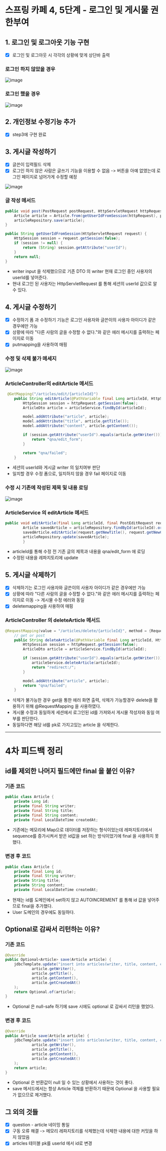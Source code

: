 스프링 카페 4, 5단계 - 로그인 및 게시물 권한부여
=

## 1. 로그인 및 로그아웃 기능 구현

- [x] 로그인 및 로그아웃 시 각각의 상황에 맞게 상단바 출력

### 로그인 하지 않았을 경우
![image](https://user-images.githubusercontent.com/118447769/233597991-48c842e1-b0ad-4a49-baf3-b2e1fb95bd70.png)  

### 로그인 했을 경우
![image](https://user-images.githubusercontent.com/118447769/233598219-244e0fbf-bc95-4fae-bb98-22fd13d6ee44.png)  


## 2. 개인정보 수정기능 추가

- [x] step3에 구현 완료

## 3. 게시글 작성하기

- [x] 글쓴이 입력필드 삭제
- [x] 로그인 하지 않은 사람은 글쓰기 기능을 이용할 수 없음 -> 버튼을 아예 없앴는데 로그인 페이지로 넘어가게 수정할 예정

![image](https://user-images.githubusercontent.com/118447769/233598483-32efd7dc-662d-452b-a7a8-24d5a83a86ae.png)  

### 글 작성 메서드

```java
public void post(PostRequest postRequest, HttpServletRequest httpRequest) {
    Article article = Article.from(getUserIdFromSession(httpRequest), postRequest);
    articleRepository.save(article);
}

public String getUserIdFromSession(HttpServletRequest request) {
    HttpSession session = request.getSession(false);
    if (session != null) {
        return (String) session.getAttribute("userId");
    }
    return null;
}
```

- writer input 을 삭제했으므로 기존 DTO 의 writer 현재 로그인 중인 사용자의 userId를 넣어준다.
- 현내 로그인 된 사용자는 HttpServletRequest 를 통해 세션의 userId 값으로 알 수 있다.

## 4. 게시글 수정하기

- [x] 수정하기 폼 과 수정하기 기능은 로그인 사용자와 글쓴이의 사용자 아이디가 같은 경우에만 가능
- [x] 상황에 따라 "다른 사람의 글을 수정할 수 없다."와 같은 에러 메시지를 출력하는 페이지로 이동
- [x] putmapping을 사용하여 매핑

### 수정 및 삭제 불가 메세지
![image](https://user-images.githubusercontent.com/118447769/233599013-57f77192-440c-4d3d-9f37-655ba316fc94.png)  

### ArticleController의 editArticle 메서드
```java
 @GetMapping("/articles/edit/{articleId}")
    public String editArticle(@PathVariable final Long articleId, HttpServletRequest httpRequest, Model model) {
        HttpSession session = httpRequest.getSession(false);
        ArticleDto article = articleService.findById(articleId);

        model.addAttribute("article", article);
        model.addAttribute("title", article.getTitle());
        model.addAttribute("content", article.getContent());

        if (session.getAttribute("userId").equals(article.getWriter())) {
            return "qna/edit_form";
        }

        return "qna/failed";
    }
```
- 세션의 userId와 게시글 writer 의 일치여부 판단
- 일치할 경우 수정 폼으로, 일치하지 않을 경우 fail 페이지로 이동


### 수정 시 기존에 작성된 제목 및 내용 로딩
![image](https://user-images.githubusercontent.com/118447769/233599284-2d2f33e8-0698-49c1-914d-220642a966ce.png)  
### ArticleService 의 editArticle 메서드
```java
public void editArticle(final Long articleId, final PostEditRequest request){
        Article savedArticle = articleRepository.findById(articleId).orElseThrow(() -> new RuntimeException("Article not found"));
        savedArticle.editArticle(request.getNewTitle(), request.getNewContent());
        articleRepository.update(savedArticle);
        }
```
- articleId를 통해 수정 전 기존 글의 제목과 내용을 qna/edit_form 에 로딩
- 수정된 내용을 레파지토리에 update


## 5. 게시글 삭제하기

- [x] 삭제하기는 로그인 사용자와 글쓴이의 사용자 아이디가 같은 경우에만 가능
- [x] 상황에 따라 "다른 사람의 글을 수정할 수 없다."와 같은 에러 메시지를 출력하는 페이지로 이동 -> 게시물 수정 에러와 동일
- [x] deletemapping을 사용하여 매핑

### ArticleController 의 deleteArticle 메서드
```java
@RequestMapping(value = "/articles/delete/{articleId}", method = {RequestMethod.GET, RequestMethod.DELETE})
    // get or post
    public String deleteArticle(@PathVariable final Long articleId, HttpServletRequest httpRequest, Model model) {
        HttpSession session = httpRequest.getSession(false);
        ArticleDto article = articleService.findById(articleId);

        if (session.getAttribute("userId").equals(article.getWriter())) {
            articleService.deleteArticle(articleId);
            return "redirect:/";
        }

        model.addAttribute("article", article);
        return "qna/failed";
    }
```

- 삭제가 불가능한 경우 get을 통한 에러 화면 출력, 삭제가 가능할경우 delete을 활용하기 위해 @RequestMapping 을 사용하였다.
- 게시물 수정과 동일하게 세션에서 로그인된 id를 가져와서 게시물 작성자와 동일 여부를 판단한다.
- 동일하다면 해당 id를 pk로 가지고있는 article 을 삭제한다.

---

# 4차 피드백 정리

## id를 제외한 나머지 필드에만 final 을 붙인 이유?
### 기존 코드
```java
public class Article {
    private Long id;
    private final String writer;
    private final String title;
    private final String content;
    private final LocalDateTime createdAt;
```
- 기존에는 메모리에 Map으로 데이터를 저장하는 형식이었는데 레파지토리에서 sequence를 증가시켜서 받은 id값을 set 하는 방식이었기에 final 을 사용하지 못했다.

### 변경 후 코드
```java
public class Article {
    private final Long id;
    private final String writer;
    private String title;
    private String content;
    private final LocalDateTime createdAt;
```
- 현재는 id를 도메인에서 set하지 않고 AUTOINCREMENT 를 통해 id 값을 넣어주므로 final을 추가했다.
- User 도메인의 경우에도 동일하다.

## Optional로 감싸서 리턴하는 이유?
### 기존 코드
```java
@Override
public Optional<Article> save(Article article) {
    jdbcTemplate.update("insert into articles(writer, title, content, created_at) values(?, ?, ?, ?)",
            article.getWriter(),
            article.getTitle(),
            article.getContent(),
            article.getCreatedAt()
    );
    return Optional.of(article);
}
```
- Optional 은 null-safe 하기에 save 시에도 optional 로 감싸서 리턴을 했었다.

### 변경 후 코드
```java
@Override
public Article save(Article article) {
    jdbcTemplate.update("insert into articles(writer, title, content, created_at) values(?, ?, ?, ?)",
            article.getWriter(),
            article.getTitle(),
            article.getContent(),
            article.getCreatedAt()
    );
    return article;
}
```
- Optional 은 반환값이 null 일 수 있는 상황에서 사용하는 것이 좋다.
- save 메서드에서는 항상 Article 객체를 반환하기 때문에 Optional 을 사용할 필요가 없으므로 제거했다.



## 그 외의 것들
- [x] question - article 네이밍 통일
- [x] 구동 오류 해결 -> 메모리 레파지토리를 삭제했는데 삭제한 내용에 대한 커밋을 하지 않았음
- [x] articles 테이블 pk를 userId 에서 id로 변경